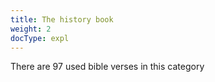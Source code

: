 ```yaml
---
title: The history book
weight: 2
docType: expl
---
```


There are 97 used bible verses in this category
